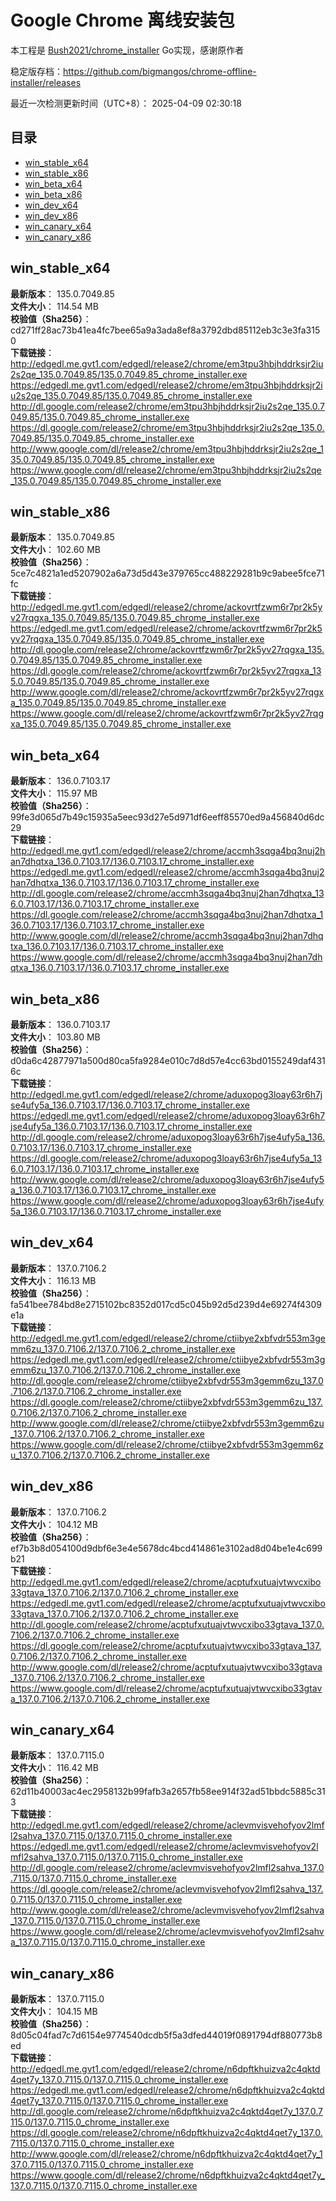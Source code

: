 # Google Chrome 离线安装包
本工程是 [Bush2021/chrome_installer](https://github.com/Bush2021/chrome_installer) Go实现，感谢原作者

稳定版存档：<https://github.com/bigmangos/chrome-offline-installer/releases>

最近一次检测更新时间（UTC+8）：
2025-04-09 02:30:18

## 目录
* [win_stable_x64](https://github.com/bigmangos/chrome-offline-installer?tab=readme-ov-file#win_stable_x64)
* [win_stable_x86](https://github.com/bigmangos/chrome-offline-installer?tab=readme-ov-file#win_stable_x86)
* [win_beta_x64](https://github.com/bigmangos/chrome-offline-installer?tab=readme-ov-file#win_beta_x64)
* [win_beta_x86](https://github.com/bigmangos/chrome-offline-installer?tab=readme-ov-file#win_beta_x86)
* [win_dev_x64](https://github.com/bigmangos/chrome-offline-installer?tab=readme-ov-file#win_dev_x64)
* [win_dev_x86](https://github.com/bigmangos/chrome-offline-installer?tab=readme-ov-file#win_dev_x86)
* [win_canary_x64](https://github.com/bigmangos/chrome-offline-installer?tab=readme-ov-file#win_canary_x64)
* [win_canary_x86](https://github.com/bigmangos/chrome-offline-installer?tab=readme-ov-file#win_canary_x86)

## win_stable_x64
**最新版本**： 135.0.7049.85  
**文件大小**： 114.54 MB  
**校验值（Sha256）**： cd271ff28ac73b41ea4fc7bee65a9a3ada8ef8a3792dbd85112eb3c3e3fa3150  
**下载链接**：
http://edgedl.me.gvt1.com/edgedl/release2/chrome/em3tpu3hbjhddrksjr2iu2s2qe_135.0.7049.85/135.0.7049.85_chrome_installer.exe
https://edgedl.me.gvt1.com/edgedl/release2/chrome/em3tpu3hbjhddrksjr2iu2s2qe_135.0.7049.85/135.0.7049.85_chrome_installer.exe
http://dl.google.com/release2/chrome/em3tpu3hbjhddrksjr2iu2s2qe_135.0.7049.85/135.0.7049.85_chrome_installer.exe
https://dl.google.com/release2/chrome/em3tpu3hbjhddrksjr2iu2s2qe_135.0.7049.85/135.0.7049.85_chrome_installer.exe
http://www.google.com/dl/release2/chrome/em3tpu3hbjhddrksjr2iu2s2qe_135.0.7049.85/135.0.7049.85_chrome_installer.exe
https://www.google.com/dl/release2/chrome/em3tpu3hbjhddrksjr2iu2s2qe_135.0.7049.85/135.0.7049.85_chrome_installer.exe
## win_stable_x86
**最新版本**： 135.0.7049.85  
**文件大小**： 102.60 MB  
**校验值（Sha256）**： 5ce7c4821a1ed5207902a6a73d5d43e379765cc488229281b9c9abee5fce71fc  
**下载链接**：
http://edgedl.me.gvt1.com/edgedl/release2/chrome/ackovrtfzwm6r7pr2k5yv27rqgxa_135.0.7049.85/135.0.7049.85_chrome_installer.exe
https://edgedl.me.gvt1.com/edgedl/release2/chrome/ackovrtfzwm6r7pr2k5yv27rqgxa_135.0.7049.85/135.0.7049.85_chrome_installer.exe
http://dl.google.com/release2/chrome/ackovrtfzwm6r7pr2k5yv27rqgxa_135.0.7049.85/135.0.7049.85_chrome_installer.exe
https://dl.google.com/release2/chrome/ackovrtfzwm6r7pr2k5yv27rqgxa_135.0.7049.85/135.0.7049.85_chrome_installer.exe
http://www.google.com/dl/release2/chrome/ackovrtfzwm6r7pr2k5yv27rqgxa_135.0.7049.85/135.0.7049.85_chrome_installer.exe
https://www.google.com/dl/release2/chrome/ackovrtfzwm6r7pr2k5yv27rqgxa_135.0.7049.85/135.0.7049.85_chrome_installer.exe
## win_beta_x64
**最新版本**： 136.0.7103.17  
**文件大小**： 115.97 MB  
**校验值（Sha256）**： 99fe3d065d7b49c15935a5eec93d27e5d971df6eeff85570ed9a456840d6dc29  
**下载链接**：
http://edgedl.me.gvt1.com/edgedl/release2/chrome/accmh3sqga4bq3nuj2han7dhqtxa_136.0.7103.17/136.0.7103.17_chrome_installer.exe
https://edgedl.me.gvt1.com/edgedl/release2/chrome/accmh3sqga4bq3nuj2han7dhqtxa_136.0.7103.17/136.0.7103.17_chrome_installer.exe
http://dl.google.com/release2/chrome/accmh3sqga4bq3nuj2han7dhqtxa_136.0.7103.17/136.0.7103.17_chrome_installer.exe
https://dl.google.com/release2/chrome/accmh3sqga4bq3nuj2han7dhqtxa_136.0.7103.17/136.0.7103.17_chrome_installer.exe
http://www.google.com/dl/release2/chrome/accmh3sqga4bq3nuj2han7dhqtxa_136.0.7103.17/136.0.7103.17_chrome_installer.exe
https://www.google.com/dl/release2/chrome/accmh3sqga4bq3nuj2han7dhqtxa_136.0.7103.17/136.0.7103.17_chrome_installer.exe
## win_beta_x86
**最新版本**： 136.0.7103.17  
**文件大小**： 103.80 MB  
**校验值（Sha256）**： d0da6c42877971a500d80ca5fa9284e010c7d8d57e4cc63bd0155249daf4316c  
**下载链接**：
http://edgedl.me.gvt1.com/edgedl/release2/chrome/aduxopog3loay63r6h7jse4ufy5a_136.0.7103.17/136.0.7103.17_chrome_installer.exe
https://edgedl.me.gvt1.com/edgedl/release2/chrome/aduxopog3loay63r6h7jse4ufy5a_136.0.7103.17/136.0.7103.17_chrome_installer.exe
http://dl.google.com/release2/chrome/aduxopog3loay63r6h7jse4ufy5a_136.0.7103.17/136.0.7103.17_chrome_installer.exe
https://dl.google.com/release2/chrome/aduxopog3loay63r6h7jse4ufy5a_136.0.7103.17/136.0.7103.17_chrome_installer.exe
http://www.google.com/dl/release2/chrome/aduxopog3loay63r6h7jse4ufy5a_136.0.7103.17/136.0.7103.17_chrome_installer.exe
https://www.google.com/dl/release2/chrome/aduxopog3loay63r6h7jse4ufy5a_136.0.7103.17/136.0.7103.17_chrome_installer.exe
## win_dev_x64
**最新版本**： 137.0.7106.2  
**文件大小**： 116.13 MB  
**校验值（Sha256）**： fa541bee784bd8e2715102bc8352d017cd5c045b92d5d239d4e69274f4309e1a  
**下载链接**：
http://edgedl.me.gvt1.com/edgedl/release2/chrome/ctiibye2xbfvdr553m3gemm6zu_137.0.7106.2/137.0.7106.2_chrome_installer.exe
https://edgedl.me.gvt1.com/edgedl/release2/chrome/ctiibye2xbfvdr553m3gemm6zu_137.0.7106.2/137.0.7106.2_chrome_installer.exe
http://dl.google.com/release2/chrome/ctiibye2xbfvdr553m3gemm6zu_137.0.7106.2/137.0.7106.2_chrome_installer.exe
https://dl.google.com/release2/chrome/ctiibye2xbfvdr553m3gemm6zu_137.0.7106.2/137.0.7106.2_chrome_installer.exe
http://www.google.com/dl/release2/chrome/ctiibye2xbfvdr553m3gemm6zu_137.0.7106.2/137.0.7106.2_chrome_installer.exe
https://www.google.com/dl/release2/chrome/ctiibye2xbfvdr553m3gemm6zu_137.0.7106.2/137.0.7106.2_chrome_installer.exe
## win_dev_x86
**最新版本**： 137.0.7106.2  
**文件大小**： 104.12 MB  
**校验值（Sha256）**： ef7b3b8d054100d9dbf6e3e4e5678dc4bcd414861e3102ad8d04be1e4c699b21  
**下载链接**：
http://edgedl.me.gvt1.com/edgedl/release2/chrome/acptufxutuajvtwvcxibo33gtava_137.0.7106.2/137.0.7106.2_chrome_installer.exe
https://edgedl.me.gvt1.com/edgedl/release2/chrome/acptufxutuajvtwvcxibo33gtava_137.0.7106.2/137.0.7106.2_chrome_installer.exe
http://dl.google.com/release2/chrome/acptufxutuajvtwvcxibo33gtava_137.0.7106.2/137.0.7106.2_chrome_installer.exe
https://dl.google.com/release2/chrome/acptufxutuajvtwvcxibo33gtava_137.0.7106.2/137.0.7106.2_chrome_installer.exe
http://www.google.com/dl/release2/chrome/acptufxutuajvtwvcxibo33gtava_137.0.7106.2/137.0.7106.2_chrome_installer.exe
https://www.google.com/dl/release2/chrome/acptufxutuajvtwvcxibo33gtava_137.0.7106.2/137.0.7106.2_chrome_installer.exe
## win_canary_x64
**最新版本**： 137.0.7115.0  
**文件大小**： 116.42 MB  
**校验值（Sha256）**： 62d11b40003ac4ec2958132b99fafb3a2657fb58ee914f32ad51bbdc5885c313  
**下载链接**：
http://edgedl.me.gvt1.com/edgedl/release2/chrome/aclevmvisvehofyov2lmfl2sahva_137.0.7115.0/137.0.7115.0_chrome_installer.exe
https://edgedl.me.gvt1.com/edgedl/release2/chrome/aclevmvisvehofyov2lmfl2sahva_137.0.7115.0/137.0.7115.0_chrome_installer.exe
http://dl.google.com/release2/chrome/aclevmvisvehofyov2lmfl2sahva_137.0.7115.0/137.0.7115.0_chrome_installer.exe
https://dl.google.com/release2/chrome/aclevmvisvehofyov2lmfl2sahva_137.0.7115.0/137.0.7115.0_chrome_installer.exe
http://www.google.com/dl/release2/chrome/aclevmvisvehofyov2lmfl2sahva_137.0.7115.0/137.0.7115.0_chrome_installer.exe
https://www.google.com/dl/release2/chrome/aclevmvisvehofyov2lmfl2sahva_137.0.7115.0/137.0.7115.0_chrome_installer.exe
## win_canary_x86
**最新版本**： 137.0.7115.0  
**文件大小**： 104.15 MB  
**校验值（Sha256）**： 8d05c04fad7c7d6154e9774540dcdb5f5a3dfed44019f0891794df880773b8ed  
**下载链接**：
http://edgedl.me.gvt1.com/edgedl/release2/chrome/n6dpftkhuizva2c4qktd4qet7y_137.0.7115.0/137.0.7115.0_chrome_installer.exe
https://edgedl.me.gvt1.com/edgedl/release2/chrome/n6dpftkhuizva2c4qktd4qet7y_137.0.7115.0/137.0.7115.0_chrome_installer.exe
http://dl.google.com/release2/chrome/n6dpftkhuizva2c4qktd4qet7y_137.0.7115.0/137.0.7115.0_chrome_installer.exe
https://dl.google.com/release2/chrome/n6dpftkhuizva2c4qktd4qet7y_137.0.7115.0/137.0.7115.0_chrome_installer.exe
http://www.google.com/dl/release2/chrome/n6dpftkhuizva2c4qktd4qet7y_137.0.7115.0/137.0.7115.0_chrome_installer.exe
https://www.google.com/dl/release2/chrome/n6dpftkhuizva2c4qktd4qet7y_137.0.7115.0/137.0.7115.0_chrome_installer.exe
